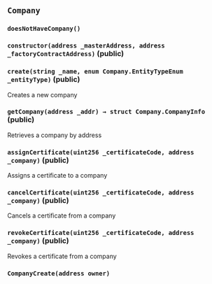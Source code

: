 ## `Company`





### `doesNotHaveCompany()`






### `constructor(address _masterAddress, address _factoryContractAddress)` (public)





### `create(string _name, enum Company.EntityTypeEnum _entityType)` (public)

Creates a new company





### `getCompany(address _addr) → struct Company.CompanyInfo` (public)

Retrieves a company by address





### `assignCertificate(uint256 _certificateCode, address _company)` (public)

Assigns a certificate to a company





### `cancelCertificate(uint256 _certificateCode, address _company)` (public)

Cancels a certificate from a company





### `revokeCertificate(uint256 _certificateCode, address _company)` (public)

Revokes a certificate from a company






### `CompanyCreate(address owner)`





